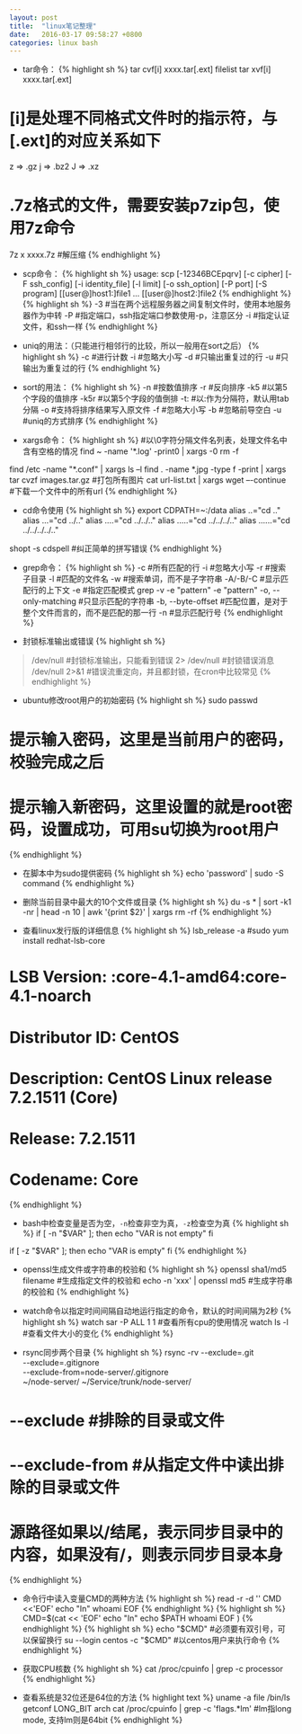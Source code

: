 ```yaml
---
layout: post
title:  "linux笔记整理"
date:   2016-03-17 09:58:27 +0800
categories: linux bash
---
```

* tar命令：
{% highlight sh %}
tar cvf[i] xxxx.tar[.ext] filelist
tar xvf[i] xxxx.tar[.ext]

# [i]是处理不同格式文件时的指示符，与[.ext]的对应关系如下
z => .gz
j => .bz2
J => .xz

# .7z格式的文件，需要安装p7zip包，使用7z命令
7z x xxxx.7z #解压缩
{% endhighlight %}

* scp命令：
{% highlight sh %}
usage: scp [-12346BCEpqrv] [-c cipher] [-F ssh_config] [-i identity_file]
           [-l limit] [-o ssh_option] [-P port] [-S program]
           [[user@]host1:]file1 ... [[user@]host2:]file2
{% endhighlight %}
{% highlight sh %}
-3 #当在两个远程服务器之间复制文件时，使用本地服务器作为中转
-P #指定端口，ssh指定端口参数使用-p，注意区分
-i #指定认证文件，和ssh一样
{% endhighlight %}

* uniq的用法：（只能进行相邻行的比较，所以一般用在sort之后）
{% highlight sh %}
-c #进行计数
-i #忽略大小写
-d #只输出重复过的行
-u #只输出为重复过的行
{% endhighlight %}

* sort的用法：
{% highlight sh %}
-n #按数值排序
-r #反向排序
-k5 #以第5个字段的值排序
-k5r #以第5个字段的值倒排
-t: #以:作为分隔符，默认用tab分隔
-o #支持将排序结果写入原文件
-f #忽略大小写
-b #忽略前导空白
-u #uniq的方式排序
{% endhighlight %}

* xargs命令：
{% highlight sh %}
#以\0字符分隔文件名列表，处理文件名中含有空格的情况
find ~ -name '*.log' -print0 | xargs -0 rm -f

find /etc -name "*.conf" | xargs ls –l
find . -name *.jpg -type f -print | xargs tar cvzf images.tar.gz #打包所有图片
cat url-list.txt | xargs wget –-continue #下载一个文件中的所有url
{% endhighlight %}

* cd命令使用
{% highlight sh %}
export CDPATH=~:/data
alias ..="cd .."
alias ...="cd ../.."
alias ....="cd ../../.."
alias .....="cd ../../../.."
alias ......="cd ../../../../.."

shopt -s cdspell #纠正简单的拼写错误
{% endhighlight %}

* grep命令：
{% highlight sh %}
-c #所有匹配的行
-i #忽略大小写
-r #搜索子目录
-l #匹配的文件名
-w #搜索单词，而不是子字符串
-A/-B/-C #显示匹配行的上下文
-e #指定匹配模式 grep -v -e "pattern" -e "pattern"
-o, --only-matching #只显示匹配的字符串
-b, --byte-offset #匹配位置，是对于整个文件而言的，而不是匹配的那一行
-n #显示匹配行号
{% endhighlight %}

* 封锁标准输出或错误
{% highlight sh %}
> /dev/null  #封锁标准输出，只能看到错误
2> /dev/null #封锁错误消息
> /dev/null 2>&1 #错误流重定向，并且都封锁，在cron中比较常见
{% endhighlight %}

* ubuntu修改root用户的初始密码
{% highlight sh %}
sudo passwd
# 提示输入密码，这里是当前用户的密码，校验完成之后
# 提示输入新密码，这里设置的就是root密码，设置成功，可用su切换为root用户
{% endhighlight %}

* 在脚本中为sudo提供密码
{% highlight sh %}
echo 'password' | sudo -S command
{% endhighlight %}

* 删除当前目录中最大的10个文件或目录
{% highlight sh %}
du -s * | sort -k1 -nr | head -n 10 | awk '{print $2}' | xargs rm -rf
{% endhighlight %}

* 查看linux发行版的详细信息
{% highlight sh %}
lsb_release -a #sudo yum install redhat-lsb-core

# LSB Version:    :core-4.1-amd64:core-4.1-noarch
# Distributor ID: CentOS
# Description:    CentOS Linux release 7.2.1511 (Core)
# Release:        7.2.1511
# Codename:       Core
{% endhighlight %}

* bash中检查变量是否为空，`-n`检查非空为真，`-z`检查空为真
{% highlight sh %}
if [ -n "$VAR" ]; then
  echo "VAR is not empty"
fi

if [ -z "$VAR" ]; then
  echo "VAR is empty"
fi
{% endhighlight %}

* openssl生成文件或字符串的校验和
{% highlight sh %}
openssl sha1/md5 filename #生成指定文件的校验和
echo -n 'xxx' | openssl md5 #生成字符串的校验和
{% endhighlight %}

* watch命令以指定时间间隔自动地运行指定的命令，默认的时间间隔为2秒
{% highlight sh %}
watch sar -P ALL 1 1 #查看所有cpu的使用情况
watch ls -l #查看文件大小的变化
{% endhighlight %}

* rsync同步两个目录
{% highlight sh %}
rsync -rv --exclude=.git \
          --exclude=.gitignore \
          --exclude-from=node-server/.gitignore \
          ~/node-server/ ~/Service/trunk/node-server/
# --exclude      #排除的目录或文件
# --exclude-from #从指定文件中读出排除的目录或文件
# 源路径如果以/结尾，表示同步目录中的内容，如果没有/，则表示同步目录本身
{% endhighlight %}

* 命令行中读入变量CMD的两种方法
{% highlight sh %}
read -r -d '' CMD <<'EOF'
echo "In"
whoami
EOF
{% endhighlight %}
{% highlight sh %}
CMD=$(cat << 'EOF'
echo "In"
echo $PATH
whoami
EOF
)
{% endhighlight %}
{% highlight sh %}
echo "$CMD" #必须要有双引号，可以保留换行
su --login centos -c "$CMD" #以centos用户来执行命令
{% endhighlight %}

* 获取CPU核数
{% highlight sh %}
cat /proc/cpuinfo | grep -c processor
{% endhighlight %}

* 查看系统是32位还是64位的方法
{% highlight text %}
uname -a
file /bin/ls
getconf LONG_BIT
arch
cat /proc/cpuinfo | grep -c 'flags.*lm' #lm指long mode, 支持lm则是64bit
{% endhighlight %}
